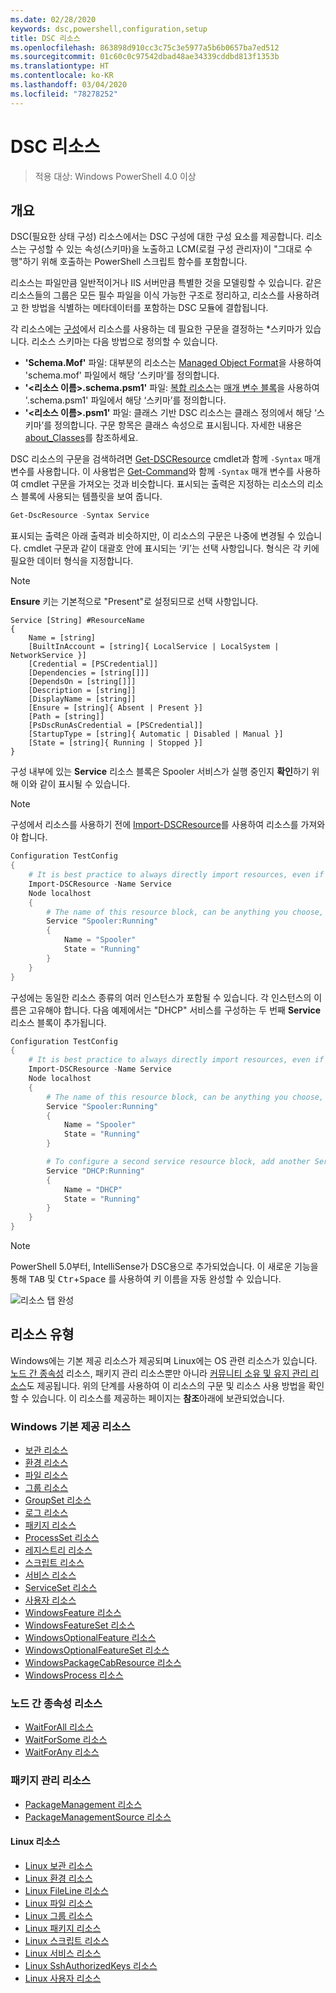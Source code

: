 ```yaml
---
ms.date: 02/28/2020
keywords: dsc,powershell,configuration,setup
title: DSC 리소스
ms.openlocfilehash: 863898d910cc3c75c3e5977a5b6b0657ba7ed512
ms.sourcegitcommit: 01c60c0c97542dbad48ae34339cddbd813f1353b
ms.translationtype: HT
ms.contentlocale: ko-KR
ms.lasthandoff: 03/04/2020
ms.locfileid: "78278252"
---
```

# <a name="dsc-resources"></a>DSC 리소스

> 적용 대상: Windows PowerShell 4.0 이상

## <a name="overview"></a>개요

DSC(필요한 상태 구성) 리소스에서는 DSC 구성에 대한 구성 요소를 제공합니다. 리소스는 구성할 수 있는 속성(스키마)을 노출하고 LCM(로컬 구성 관리자)이 "그대로 수행"하기 위해 호출하는 PowerShell 스크립트 함수를 포함합니다.

리소스는 파일만큼 일반적이거나 IIS 서버만큼 특별한 것을 모델링할 수 있습니다. 같은 리소스들의 그룹은 모든 필수 파일을 이식 가능한 구조로 정리하고, 리소스를 사용하려고 한 방법을 식별하는 메타데이터를 포함하는 DSC 모듈에 결합됩니다.

각 리소스에는 [구성](../configurations/configurations.md)에서 리소스를 사용하는 데 필요한 구문을 결정하는 *스키마가 있습니다.
리소스 스키마는 다음 방법으로 정의할 수 있습니다.

- **'Schema.Mof'** 파일: 대부분의 리소스는 [Managed Object Format](/windows/desktop/wmisdk/managed-object-format--mof-)을 사용하여 'schema.mof' 파일에서 해당 ‘스키마’를 정의합니다. 
- **'\<리소스 이름\>.schema.psm1'** 파일: [복합 리소스](../configurations/compositeConfigs.md)는 [매개 변수 블록](/powershell/module/microsoft.powershell.core/about/about_functions?view=powershell-6#functions-with-parameters)을 사용하여 '<ResourceName>.schema.psm1' 파일에서 해당 ‘스키마’를 정의합니다. 
- **'\<리소스 이름\>.psm1'** 파일: 클래스 기반 DSC 리소스는 클래스 정의에서 해당 ‘스키마’를 정의합니다.  구문 항목은 클래스 속성으로 표시됩니다. 자세한 내용은 [about_Classes](/powershell/module/psdesiredstateconfiguration/about/about_classes_and_dsc)를 참조하세요.

DSC 리소스의 구문을 검색하려면 [Get-DSCResource](/powershell/module/PSDesiredStateConfiguration/Get-DscResource) cmdlet과 함께 `-Syntax` 매개 변수를 사용합니다. 이 사용법은 [Get-Command](/powershell/module/microsoft.powershell.core/get-command)와 함께 `-Syntax` 매개 변수를 사용하여 cmdlet 구문을 가져오는 것과 비슷합니다. 표시되는 출력은 지정하는 리소스의 리소스 블록에 사용되는 템플릿을 보여 줍니다.

```powershell
Get-DscResource -Syntax Service
```

표시되는 출력은 아래 출력과 비슷하지만, 이 리소스의 구문은 나중에 변경될 수 있습니다. cmdlet 구문과 같이 대괄호 안에 표시되는 ‘키’는 선택 사항입니다.  형식은 각 키에 필요한 데이터 형식을 지정합니다.

> [!NOTE]
> **Ensure** 키는 기본적으로 "Present"로 설정되므로 선택 사항입니다.

```output
Service [String] #ResourceName
{
    Name = [string]
    [BuiltInAccount = [string]{ LocalService | LocalSystem | NetworkService }]
    [Credential = [PSCredential]]
    [Dependencies = [string[]]]
    [DependsOn = [string[]]]
    [Description = [string]]
    [DisplayName = [string]]
    [Ensure = [string]{ Absent | Present }]
    [Path = [string]]
    [PsDscRunAsCredential = [PSCredential]]
    [StartupType = [string]{ Automatic | Disabled | Manual }]
    [State = [string]{ Running | Stopped }]
}
```

구성 내부에 있는 **Service** 리소스 블록은 Spooler 서비스가 실행 중인지 **확인**하기 위해 이와 같이 표시될 수 있습니다.

> [!NOTE]
> 구성에서 리소스를 사용하기 전에 [Import-DSCResource](../configurations/import-dscresource.md)를 사용하여 리소스를 가져와야 합니다.

```powershell
Configuration TestConfig
{
    # It is best practice to always directly import resources, even if the resource is a built-in resource.
    Import-DSCResource -Name Service
    Node localhost
    {
        # The name of this resource block, can be anything you choose, as long as it is of type [String] as indicated by the schema.
        Service "Spooler:Running"
        {
            Name = "Spooler"
            State = "Running"
        }
    }
}
```

구성에는 동일한 리소스 종류의 여러 인스턴스가 포함될 수 있습니다. 각 인스턴스의 이름은 고유해야 합니다. 다음 예제에서는 "DHCP" 서비스를 구성하는 두 번째 **Service** 리소스 블록이 추가됩니다.

```powershell
Configuration TestConfig
{
    # It is best practice to always directly import resources, even if the resource is a built-in resource.
    Import-DSCResource -Name Service
    Node localhost
    {
        # The name of this resource block, can be anything you choose, as long as it is of type [String] as indicated by the schema.
        Service "Spooler:Running"
        {
            Name = "Spooler"
            State = "Running"
        }

        # To configure a second service resource block, add another Service resource block and use a unique name.
        Service "DHCP:Running"
        {
            Name = "DHCP"
            State = "Running"
        }
    }
}
```

> [!NOTE]
> PowerShell 5.0부터, IntelliSense가 DSC용으로 추가되었습니다. 이 새로운 기능을 통해 <kbd>TAB</kbd> 및 <kbd>Ctr</kbd>+<kbd>Space</kbd> 를 사용하여 키 이름을 자동 완성할 수 있습니다.

![리소스 탭 완성](media/resources/resource-tabcompletion.png)

## <a name="types-of-resources"></a>리소스 유형

Windows에는 기본 제공 리소스가 제공되며 Linux에는 OS 관련 리소스가 있습니다. [노드 간 종속성](../configurations/crossNodeDependencies.md) 리소스, 패키지 관리 리소스뿐만 아니라 [커뮤니티 소유 및 유지 관리 리소스](https://github.com/dsccommunity)도 제공됩니다. 위의 단계를 사용하여 이 리소스의 구문 및 리소스 사용 방법을 확인할 수 있습니다. 이 리소스를 제공하는 페이지는 **참조**아래에 보관되었습니다.

### <a name="windows-built-in-resources"></a>Windows 기본 제공 리소스

- [보관 리소스](../reference/resources/windows/archiveResource.md)
- [환경 리소스](../reference/resources/windows/environmentResource.md)
- [파일 리소스](../reference/resources/windows/fileResource.md)
- [그룹 리소스](../reference/resources/windows/groupResource.md)
- [GroupSet 리소스](../reference/resources/windows/groupSetResource.md)
- [로그 리소스](../reference/resources/windows/logResource.md)
- [패키지 리소스](../reference/resources/windows/packageResource.md)
- [ProcessSet 리소스](../reference/resources/windows/ProcessSetResource.md)
- [레지스트리 리소스](../reference/resources/windows/registryResource.md)
- [스크립트 리소스](../reference/resources/windows/scriptResource.md)
- [서비스 리소스](../reference/resources/windows/serviceResource.md)
- [ServiceSet 리소스](../reference/resources/windows/serviceSetResource.md)
- [사용자 리소스](../reference/resources/windows/userResource.md)
- [WindowsFeature 리소스](../reference/resources/windows/windowsFeatureResource.md)
- [WindowsFeatureSet 리소스](../reference/resources/windows/windowsFeatureSetResource.md)
- [WindowsOptionalFeature 리소스](../reference/resources/windows/windowsOptionalFeatureResource.md)
- [WindowsOptionalFeatureSet 리소스](../reference/resources/windows/windowsOptionalFeatureSetResource.md)
- [WindowsPackageCabResource 리소스](../reference/resources/windows/windowsPackageCabResource.md)
- [WindowsProcess 리소스](../reference/resources/windows/windowsProcessResource.md)

### <a name="cross-node-dependency-resources"></a>노드 간 종속성 리소스

- [WaitForAll 리소스](../reference/resources/windows/waitForAllResource.md)
- [WaitForSome 리소스](../reference/resources/windows/waitForSomeResource.md)
- [WaitForAny 리소스](../reference/resources/windows/waitForAnyResource.md)

### <a name="package-management-resources"></a>패키지 관리 리소스

- [PackageManagement 리소스](../reference/resources/packagemanagement/PackageManagementDscResource.md)
- [PackageManagementSource 리소스](../reference/resources/packagemanagement/PackageManagementSourceDscResource.md)

#### <a name="linux-resources"></a>Linux 리소스

- [Linux 보관 리소스](../reference/resources/linux/lnxArchiveResource.md)
- [Linux 환경 리소스](../reference/resources/linux/lnxEnvironmentResource.md)
- [Linux FileLine 리소스](../reference/resources/linux/lnxFileLineResource.md)
- [Linux 파일 리소스](../reference/resources/linux/lnxFileResource.md)
- [Linux 그룹 리소스](../reference/resources/linux/lnxGroupResource.md)
- [Linux 패키지 리소스](../reference/resources/linux/lnxPackageResource.md)
- [Linux 스크립트 리소스](../reference/resources/linux/lnxScriptResource.md)
- [Linux 서비스 리소스](../reference/resources/linux/lnxServiceResource.md)
- [Linux SshAuthorizedKeys 리소스](../reference/resources/linux/lnxSshAuthorizedKeysResource.md)
- [Linux 사용자 리소스](../reference/resources/linux/lnxUserResource.md)
